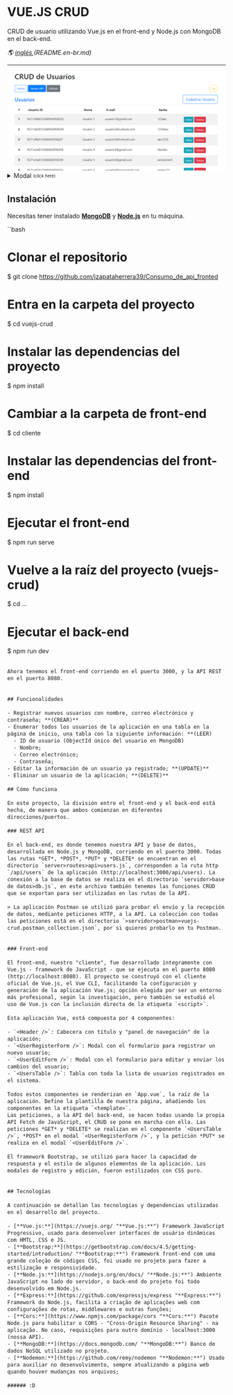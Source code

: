# VUE.JS CRUD

CRUD de usuario utilizando Vue.js en el front-end y Node.js con MongoDB en el back-end.

*🌎 [inglés](README.md),(README.en-br.md)*
<hr/>
<img src="./client/src/assets/homepage.png" />
<details>
  <summary>Modal <sub><sup>(click here)</sup></sub></summary>
<pre>
<img src="./client/src/assets/modal_cadastro.png" />
<img src="./client/src/assets/modal_editar.png" />
</pre>
</details>

## Instalación

Necesitas tener instalado [**MongoDB**](https://www.mongodb.com/try/download/community "**MongoDB**") y [**Node.js**](https://nodejs.org/en/download/ "**Node.js**") en tu máquina.

``bash
# Clonar el repositorio
$ git clone https://github.com/jzapataherrera39/Consumo_de_api_fronted
# Entra en la carpeta del proyecto
$ cd vuejs-crud
# Instalar las dependencias del proyecto
$ npm install
# Cambiar a la carpeta de front-end
$ cd cliente
# Instalar las dependencias del front-end
$ npm install
# Ejecutar el front-end
$ npm run serve
# Vuelve a la raíz del proyecto (vuejs-crud)
$ cd ...
# Ejecutar el back-end
$ npm run dev
```

Ahora tenemos el front-end corriendo en el puerto 3000, y la API REST en el puerto 8080.


## Funcionalidades

- Registrar nuevos usuarios con nombre, correo electrónico y contraseña; **(CREAR)**
- Enumerar todos los usuarios de la aplicación en una tabla en la página de inicio, una tabla con la siguiente información: **(LEER)
  - ID de usuario (ObjectId único del usuario en MongoDB)
  - Nombre;
  - Correo electrónico;
  - Contraseña;
- Editar la información de un usuario ya registrado; **(UPDATE)**
- Eliminar un usuario de la aplicación; **(DELETE)**

## Cómo funciona

En este proyecto, la división entre el front-end y el back-end está hecha, de manera que ambos comienzan en diferentes direcciones/puertos.

### REST API

En el back-end, es donde tenemos nuestra API y base de datos, desarrollada en Node.js y MongoDB, corriendo en el puerto 3000. Todas las rutas *GET*, *POST*, *PUT* y *DELETE* se encuentran en el directorio `server>routes>api>users.js`, corresponden a la ruta http `/api/users` de la aplicación (http://localhost:3000/api/users). La conexión a la base de datos se realiza en el directorio `servidor>base de datos>db.js`, en este archivo también tenemos las funciones CRUD que se exportan para ser utilizadas en las rutas de la API.

> La aplicación Postman se utilizó para probar el envío y la recepción de datos, mediante peticiones HTTP, a la API. La colección con todas las peticiones está en el directorio `>servidor>postman>vuejs-crud.postman_collection.json`, por si quieres probarlo en tu Postman.


### Front-end

El front-end, nuestro "cliente", fue desarrollado íntegramente con Vue.js - framework de JavaScript - que se ejecuta en el puerto 8080 (http://localhost:8080). El proyecto se construyó con el cliente oficial de Vue.js, el Vue CLI, facilitando la configuración y generación de la aplicación Vue.js; opción elegida por ser un entorno más profesional, según la investigación, pero también se estudió el uso de Vue.js con la inclusión directa de la etiqueta `<script>`. 

Esta aplicación Vue, está compuesta por 4 componentes:

- `<Header />`: Cabecera con título y "panel de navegación" de la aplicación;
- `<UserRegisterForm />`: Modal con el formulario para registrar un nuevo usuario;
- `<UserEditForm />`: Modal con el formulario para editar y enviar los cambios del usuario;
- `<UsersTable />`: Tabla con toda la lista de usuarios registrados en el sistema.

Todos estos componentes se renderizan en `App.vue`, la raíz de la aplicación. Define la plantilla de nuestra página, añadiendo los componentes en la etiqueta `<template>`.
Las peticiones, a la API del back-end, se hacen todas usando la propia API Fetch de JavaScript, el CRUD se pone en marcha con ella. Las peticiones *GET* y *DELETE* se realizan en el componente `<UsersTable />`, *POST* en el modal `<UserRegisterForm />`, y la petición *PUT* se realiza en el modal `<UserEditForm />`.

El framework Bootstrap, se utilizó para hacer la capacidad de respuesta y el estilo de algunos elementos de la aplicación. Los modales de registro y edición, fueron estilizados con CSS puro.


## Tecnologías

A continuación se detallan las tecnologías y dependencias utilizadas en el desarrollo del proyecto.

- [**Vue.js:**](https://vuejs.org/ "**Vue.js:**") Framework JavaScript Progressivo, usado para desenvolver interfaces de usuário dinâmicas com HMTL, CSS e JS.
- [**Bootstrap:**](https://getbootstrap.com/docs/4.5/getting-started/introduction/ "**Bootstrap:**") Framework front-end com uma grande coleção de códigos CSS, foi usado no projeto para fazer a estilização e responsividade.
- [**Node.js:**](https://nodejs.org/en/docs/ "**Node.js:**") Ambiente JavaScript no lado do servidor, o back-end do projeto foi todo desenvolvido em Node.js.
- [**Express:**](https://github.com/expressjs/express "**Express:**") Framework do Node.js, facilita a criação de aplicações web com configurações de rotas, middlewares e outras funções;
- [**Cors:**](https://www.npmjs.com/package/cors "**Cors:**") Pacote Node.js para habilitar o CORS - "Cross-Origin Resource Sharing" - na aplicação. No caso, requisições para outro domínio - localhost:3000 (nossa API).
- [**MongoDB:**](https://docs.mongodb.com/ "**MongoDB:**") Banco de dados NoSQL utilizado no projeto.
- [**Nodemon:**](https://github.com/remy/nodemon "**Nodemon:**") Usado para auxiliar no desenvolvimento, sempre atualizando a página web quando houver mudanças nos arquivos;

###### :D
